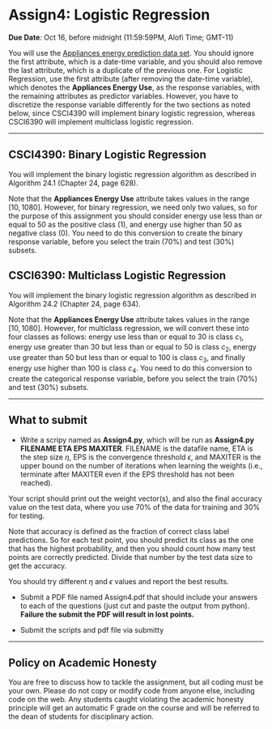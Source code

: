 <!--
.. title: CSCI4390-6390 Assign4
.. slug: dm_assign4
.. date: 2020-10-09 20:23:01 UTC-04:00
.. tags: 
.. category: 
.. link: 
.. description: 
.. has_math: True
.. type: text
-->

# Assign4: Logistic Regression

**Due Date**: Oct 16, before midnight (11:59:59PM, Alofi Time; GMT-11)


You will use the 
[Appliances energy prediction data set](https://archive.ics.uci.edu/ml/datasets/Appliances+energy+prediction#).
You should ignore the first attribute, which is a date-time variable,
and you should also remove the last attribute, which is a duplicate of
the previous one. 
For Logistic Regression, use the first attribute (after removing the
date-time variable), which denotes the
**Appliances Energy Use**, as the response variables, with the remaining
attributes as predictor variables. However, you have to discretize the
response variable differently for the two sections as noted below, since
CSCI4390 will implement binary logistic regression, whereas CSCI6390
will implement multiclass logistic regression.


---

## CSCI4390: Binary Logistic Regression

You will implement the binary logistic regression algorithm as described in
Algorithm 24.1 (Chapter 24, page 628). 

Note that the **Appliances Energy Use** attribute takes values in the
range $[10,1080]$. However, for binary regression, we need only two
values, so for the purpose of this assignment you should consider energy
use less than or equal to 50 as the positive class (1), and energy use
higher than 50 as negative class (0). You need to do this conversion to
create the binary response variable, before you select the train (70%)
and test (30%) subsets.


## CSCI6390: Multiclass Logistic Regression

You will implement the binary logistic regression algorithm as described in
Algorithm 24.2 (Chapter 24, page 634). 

Note that the **Appliances Energy Use** attribute takes values in the
range $[10,1080]$. However, for multiclass regression, we will convert
these into four classes as follows: energy use less than or equal to 30
is class $c_1$, energy use greater than 30 but less than or equal to 50
is class $c_2$, energy use greater than 50 but less than or equal to 100
is class $c_3$, and finally energy use higher than 100 is class $c_4$.
You need to do this conversion to create the categorical response
variable, before you select the train (70%) and test (30%) subsets.

---

## What to submit

* Write a scripy named as **Assign4.py**, which will be run as 
 **Assign4.py FILENAME ETA EPS MAXITER**. FILENAME is the datafile name,  ETA is the
 step size $\eta$, EPS is the convergence threshold $\epsilon$, and
 MAXITER is the upper bound on the number of iterations when learning
 the weights (i.e., terminate after MAXITER even if the EPS threshold
 has not been reached).
 
Your script should print out the weight vector(s), and also the final
accuracy value on the test data, where you use 70% of the data for
training and 30% for testing.

Note that accuracy is defined as the fraction of correct class label
predictions. So for each test point, you should predict its class as the
one that has the highest probability, and then you should count how many
test points are correctly predicted. Divide that number by the test data
size to get the accuracy.

You should try different $\eta$ and $\epsilon$ values and report the best
results.

* Submit a PDF file named Assign4.pdf that should include your answers
 to each of the questions (just cut and paste the output from python).
 **Failure the submit the PDF will result in lost points.** 

* Submit the scripts and pdf file via submitty

---

## Policy on Academic Honesty

You are free to discuss how to tackle the assignment, but all coding
must be your own. Please do not copy or modify code from anyone else,
including code on the web. Any students caught violating the academic
honesty principle will get an automatic F grade on the course and will
be referred to the dean of students for disciplinary action.

